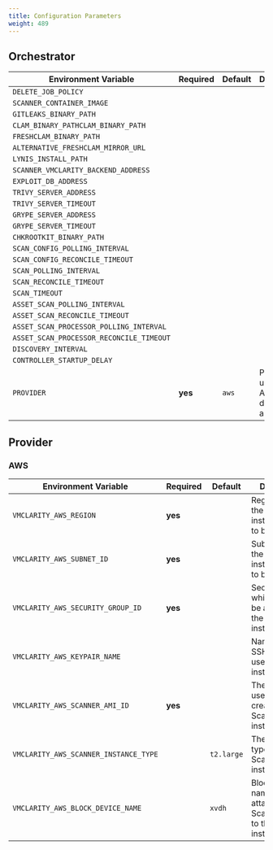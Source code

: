 ```yaml
---
title: Configuration Parameters
weight: 489
---
```


## Orchestrator

| Environment Variable                      | Required  | Default | Description                                  |
|-------------------------------------------|-----------|---------|----------------------------------------------|
| `DELETE_JOB_POLICY`                       |           |         |                                              |
| `SCANNER_CONTAINER_IMAGE`                 |           |         |                                              |
| `GITLEAKS_BINARY_PATH`                    |           |         |                                              |
| `CLAM_BINARY_PATHCLAM_BINARY_PATH`        |           |         |                                              |
| `FRESHCLAM_BINARY_PATH`                   |           |         |                                              |
| `ALTERNATIVE_FRESHCLAM_MIRROR_URL`        |           |         |                                              |
| `LYNIS_INSTALL_PATH`                      |           |         |                                              |
| `SCANNER_VMCLARITY_BACKEND_ADDRESS`       |           |         |                                              |
| `EXPLOIT_DB_ADDRESS`                      |           |         |                                              |
| `TRIVY_SERVER_ADDRESS`                    |           |         |                                              |
| `TRIVY_SERVER_TIMEOUT`                    |           |         |                                              |
| `GRYPE_SERVER_ADDRESS`                    |           |         |                                              |
| `GRYPE_SERVER_TIMEOUT`                    |           |         |                                              |
| `CHKROOTKIT_BINARY_PATH`                  |           |         |                                              |
| `SCAN_CONFIG_POLLING_INTERVAL`            |           |         |                                              |
| `SCAN_CONFIG_RECONCILE_TIMEOUT`           |           |         |                                              |
| `SCAN_POLLING_INTERVAL`                   |           |         |                                              |
| `SCAN_RECONCILE_TIMEOUT`                  |           |         |                                              |
| `SCAN_TIMEOUT`                            |           |         |                                              |
| `ASSET_SCAN_POLLING_INTERVAL`            |           |         |                                              |
| `ASSET_SCAN_RECONCILE_TIMEOUT`           |           |         |                                              |
| `ASSET_SCAN_PROCESSOR_POLLING_INTERVAL`  |           |         |                                              |
| `ASSET_SCAN_PROCESSOR_RECONCILE_TIMEOUT` |           |         |                                              |
| `DISCOVERY_INTERVAL`                      |           |         |                                              |
| `CONTROLLER_STARTUP_DELAY`                |           |         |                                              |
| `PROVIDER`                                | **yes**   | `aws`   | Provider used for Asset discovery and scans |

## Provider

### AWS

| Environment Variable                   | Required | Default      | Description                                                                   |
|----------------------------------------|----------|--------------|-------------------------------------------------------------------------------|
| `VMCLARITY_AWS_REGION`                 | **yes**  |              | Region where the Scanner instance needs to be created                         |
| `VMCLARITY_AWS_SUBNET_ID`              | **yes**  |              | SubnetID where the Scanner instance needs to be created                       |
| `VMCLARITY_AWS_SECURITY_GROUP_ID`      | **yes**  |              | SecurityGroupId which needs to be attached to the Scanner instance            |
| `VMCLARITY_AWS_KEYPAIR_NAME`           |          |              | Name of the SSH KeyPair to use for Scanner instance launch                    |
| `VMCLARITY_AWS_SCANNER_AMI_ID`         | **yes**  |              | The AMI image used for creating Scanner instance                              |
| `VMCLARITY_AWS_SCANNER_INSTANCE_TYPE`  |          | `t2.large`   | The instance type used for Scanner instance                                   |
| `VMCLARITY_AWS_BLOCK_DEVICE_NAME`      |          | `xvdh`       | Block device name used for attaching Scanner volume to the Scanner instance   |
